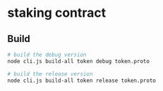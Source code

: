 # staking contract

## Build
```sh
# build the debug version
node cli.js build-all token debug token.proto 

# build the release version
node cli.js build-all token release token.proto 
```